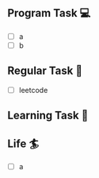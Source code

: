 

## Program Task  💻
- [ ] a
- [ ] b

## Regular Task  🤡
- [ ] leetcode

## Learning Task 🎯


## Life 🏄
- [ ] a